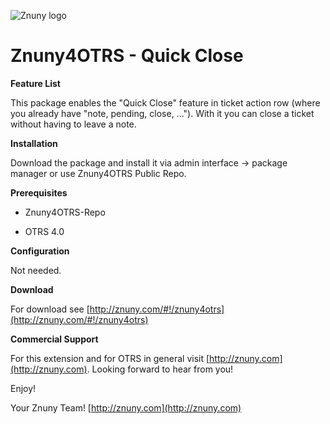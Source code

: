 ![Znuny logo](http://znuny.com/assets/logo_small.png)

Znuny4OTRS - Quick Close
========================

**Feature List**

This package enables the "Quick Close" feature in ticket action row (where you already have "note, pending, close, ..."). With it you can close a ticket without having to leave a note.

**Installation**

Download the package and install it via admin interface -> package manager or use Znuny4OTRS Public Repo.


**Prerequisites**

- Znuny4OTRS-Repo

- OTRS 4.0

**Configuration**

Not needed.

**Download**

For download see [http://znuny.com/#!/znuny4otrs](http://znuny.com/#!/znuny4otrs)

**Commercial Support**

For this extension and for OTRS in general visit [http://znuny.com](http://znuny.com). Looking forward to hear from you!

Enjoy!

 Your Znuny Team!
 [http://znuny.com](http://znuny.com)
